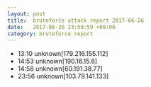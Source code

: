 ```yaml
---
layout: post
title:  bruteforce attack report 2017-06-26
date:   2017-06-26 23:59:59 +09:00
category: bruteforce report
---
```


* 13:10 unknown[179.216.155.112]
* 14:53 unknown[190.16.15.6]
* 14:58 unknown[60.191.38.77]
* 23:56 unknown[103.79.141.133]

